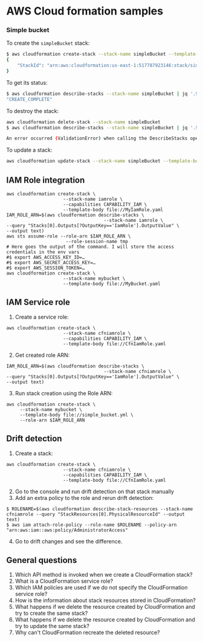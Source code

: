 # AWS Cloud formation samples

### Simple bucket

To create the `simpleBucket` stack:  
```sh
$ aws cloudformation create-stack --stack-name simpleBucket --template-body file://simple_bucket.yml --region us-east-1
{
    "StackId": "arn:aws:cloudformation:us-east-1:517787923146:stack/simpleBucket/492802d0-2e90-11ec-9d5f-0a000044ce87"
}
```

To get its status:  
```sh
$ aws cloudformation describe-stacks --stack-name simpleBucket | jq '.Stacks[0].StackStatus'
"CREATE_COMPLETE"
```

To destroy the stack:  
```bash
aws cloudformation delete-stack --stack-name simpleBucket
$ aws cloudformation describe-stacks --stack-name simpleBucket | jq '.Stacks[0].StackStatus'

An error occurred (ValidationError) when calling the DescribeStacks operation: Stack with id simpleBucket does not exist
```

To update a stack:  
```bash
aws cloudformation update-stack --stack-name simpleBucket --template-body file://simple_bucket.yml --region us-east-1
```

## IAM Role integration

```shell
aws cloudformation create-stack \
                     --stack-name iamrole \
                     --capabilities CAPABILITY_IAM \
                     --template-body file://MyIamRole.yaml
IAM_ROLE_ARN=$(aws cloudformation describe-stacks \
                                    --stack-name iamrole \
--query "Stacks[0].Outputs[?OutputKey=='IamRole'].OutputValue" \
--output text)
aws sts assume-role --role-arn $IAM_ROLE_ARN \
                      --role-session-name tmp
# Here goes the output of the command. I will store the access credentials in the env vars
#$ export AWS_ACCESS_KEY_ID=… 
#$ export AWS_SECRET_ACCESS_KEY=…
#$ export AWS_SESSION_TOKEN=…
aws cloudformation create-stack \
                     --stack-name mybucket \
                     --template-body file://MyBucket.yaml
```

## IAM Service role

1. Create a service role:
```shell
aws cloudformation create-stack \
                     --stack-name cfniamrole \
                     --capabilities CAPABILITY_IAM \
                     --template-body file://CfnIamRole.yaml
```

2. Get created role ARN:
```shell
IAM_ROLE_ARN=$(aws cloudformation describe-stacks \
                                    --stack-name cfniamrole \
--query "Stacks[0].Outputs[?OutputKey=='IamRole'].OutputValue" \
--output text)
```

3. Run stack creation using the Role ARN:
```shell
aws cloudformation create-stack \
     --stack-name mybucket \
     --template-body file://simple_bucket.yml \
     --role-arn $IAM_ROLE_ARN
```

## Drift detection

1. Create a stack:

```shell
aws cloudformation create-stack \
                     --stack-name cfniamrole \
                     --capabilities CAPABILITY_IAM \
                     --template-body file://CfnIamRole.yaml
```

2. Go to the console and run drift detection on that stack manually
3. Add an extra policy to the role and rerun drift detection:
```shell
$ ROLENAME=$(aws cloudformation describe-stack-resources --stack-name cfniamrole --query "StackResources[0].PhysicalResourceId" --output text)
$ aws iam attach-role-policy --role-name $ROLENAME --policy-arn "arn:aws:iam::aws:policy/AdministratorAccess"
```

4. Go to drift changes and see the difference.


## General questions


1. Which API method is invoked when we create a CloudFormation stack? 
2. What is a CloudFormation service role? 
3. Which IAM policies are used if we do not specify the CloudFormation service role? 
4. How is the information about stack resources stored in CloudFormation? 
5. What happens if we delete the resource created by CloudFormation and try to create the same stack? 
6. What happens if we delete the resource created by CloudFormation and try to update the same stack? 
7. Why can't CloudFormation recreate the deleted resource?

